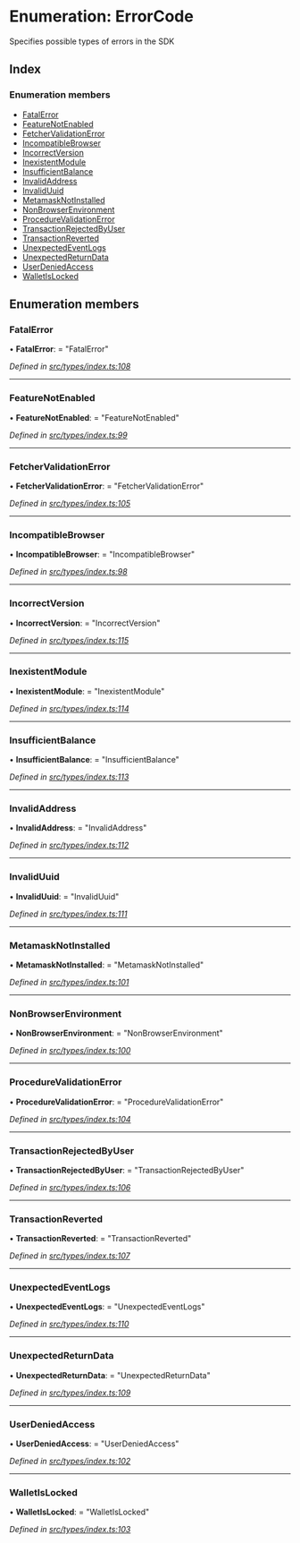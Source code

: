 # Enumeration: ErrorCode

Specifies possible types of errors in the SDK

## Index

### Enumeration members

* [FatalError](_types_index_.errorcode.md#fatalerror)
* [FeatureNotEnabled](_types_index_.errorcode.md#featurenotenabled)
* [FetcherValidationError](_types_index_.errorcode.md#fetchervalidationerror)
* [IncompatibleBrowser](_types_index_.errorcode.md#incompatiblebrowser)
* [IncorrectVersion](_types_index_.errorcode.md#incorrectversion)
* [InexistentModule](_types_index_.errorcode.md#inexistentmodule)
* [InsufficientBalance](_types_index_.errorcode.md#insufficientbalance)
* [InvalidAddress](_types_index_.errorcode.md#invalidaddress)
* [InvalidUuid](_types_index_.errorcode.md#invaliduuid)
* [MetamaskNotInstalled](_types_index_.errorcode.md#metamasknotinstalled)
* [NonBrowserEnvironment](_types_index_.errorcode.md#nonbrowserenvironment)
* [ProcedureValidationError](_types_index_.errorcode.md#procedurevalidationerror)
* [TransactionRejectedByUser](_types_index_.errorcode.md#transactionrejectedbyuser)
* [TransactionReverted](_types_index_.errorcode.md#transactionreverted)
* [UnexpectedEventLogs](_types_index_.errorcode.md#unexpectedeventlogs)
* [UnexpectedReturnData](_types_index_.errorcode.md#unexpectedreturndata)
* [UserDeniedAccess](_types_index_.errorcode.md#userdeniedaccess)
* [WalletIsLocked](_types_index_.errorcode.md#walletislocked)

## Enumeration members

###  FatalError

• **FatalError**: = "FatalError"

*Defined in [src/types/index.ts:108](https://github.com/PolymathNetwork/polymath-sdk/blob/45453ad/src/types/index.ts#L108)*

___

###  FeatureNotEnabled

• **FeatureNotEnabled**: = "FeatureNotEnabled"

*Defined in [src/types/index.ts:99](https://github.com/PolymathNetwork/polymath-sdk/blob/45453ad/src/types/index.ts#L99)*

___

###  FetcherValidationError

• **FetcherValidationError**: = "FetcherValidationError"

*Defined in [src/types/index.ts:105](https://github.com/PolymathNetwork/polymath-sdk/blob/45453ad/src/types/index.ts#L105)*

___

###  IncompatibleBrowser

• **IncompatibleBrowser**: = "IncompatibleBrowser"

*Defined in [src/types/index.ts:98](https://github.com/PolymathNetwork/polymath-sdk/blob/45453ad/src/types/index.ts#L98)*

___

###  IncorrectVersion

• **IncorrectVersion**: = "IncorrectVersion"

*Defined in [src/types/index.ts:115](https://github.com/PolymathNetwork/polymath-sdk/blob/45453ad/src/types/index.ts#L115)*

___

###  InexistentModule

• **InexistentModule**: = "InexistentModule"

*Defined in [src/types/index.ts:114](https://github.com/PolymathNetwork/polymath-sdk/blob/45453ad/src/types/index.ts#L114)*

___

###  InsufficientBalance

• **InsufficientBalance**: = "InsufficientBalance"

*Defined in [src/types/index.ts:113](https://github.com/PolymathNetwork/polymath-sdk/blob/45453ad/src/types/index.ts#L113)*

___

###  InvalidAddress

• **InvalidAddress**: = "InvalidAddress"

*Defined in [src/types/index.ts:112](https://github.com/PolymathNetwork/polymath-sdk/blob/45453ad/src/types/index.ts#L112)*

___

###  InvalidUuid

• **InvalidUuid**: = "InvalidUuid"

*Defined in [src/types/index.ts:111](https://github.com/PolymathNetwork/polymath-sdk/blob/45453ad/src/types/index.ts#L111)*

___

###  MetamaskNotInstalled

• **MetamaskNotInstalled**: = "MetamaskNotInstalled"

*Defined in [src/types/index.ts:101](https://github.com/PolymathNetwork/polymath-sdk/blob/45453ad/src/types/index.ts#L101)*

___

###  NonBrowserEnvironment

• **NonBrowserEnvironment**: = "NonBrowserEnvironment"

*Defined in [src/types/index.ts:100](https://github.com/PolymathNetwork/polymath-sdk/blob/45453ad/src/types/index.ts#L100)*

___

###  ProcedureValidationError

• **ProcedureValidationError**: = "ProcedureValidationError"

*Defined in [src/types/index.ts:104](https://github.com/PolymathNetwork/polymath-sdk/blob/45453ad/src/types/index.ts#L104)*

___

###  TransactionRejectedByUser

• **TransactionRejectedByUser**: = "TransactionRejectedByUser"

*Defined in [src/types/index.ts:106](https://github.com/PolymathNetwork/polymath-sdk/blob/45453ad/src/types/index.ts#L106)*

___

###  TransactionReverted

• **TransactionReverted**: = "TransactionReverted"

*Defined in [src/types/index.ts:107](https://github.com/PolymathNetwork/polymath-sdk/blob/45453ad/src/types/index.ts#L107)*

___

###  UnexpectedEventLogs

• **UnexpectedEventLogs**: = "UnexpectedEventLogs"

*Defined in [src/types/index.ts:110](https://github.com/PolymathNetwork/polymath-sdk/blob/45453ad/src/types/index.ts#L110)*

___

###  UnexpectedReturnData

• **UnexpectedReturnData**: = "UnexpectedReturnData"

*Defined in [src/types/index.ts:109](https://github.com/PolymathNetwork/polymath-sdk/blob/45453ad/src/types/index.ts#L109)*

___

###  UserDeniedAccess

• **UserDeniedAccess**: = "UserDeniedAccess"

*Defined in [src/types/index.ts:102](https://github.com/PolymathNetwork/polymath-sdk/blob/45453ad/src/types/index.ts#L102)*

___

###  WalletIsLocked

• **WalletIsLocked**: = "WalletIsLocked"

*Defined in [src/types/index.ts:103](https://github.com/PolymathNetwork/polymath-sdk/blob/45453ad/src/types/index.ts#L103)*
